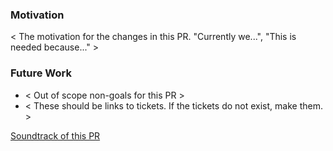 ### Motivation

< The motivation for the changes in this PR. "Currently we...", "This is needed because..." >

### Future Work
* < Out of scope non-goals for this PR >
* < These should be links to tickets. If the tickets do not exist, make them. >

[Soundtrack of this PR]()
